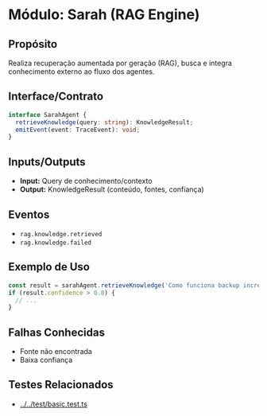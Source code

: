 # Módulo: Sarah (RAG Engine)

## Propósito
Realiza recuperação aumentada por geração (RAG), busca e integra conhecimento externo ao fluxo dos agentes.

## Interface/Contrato
```typescript
interface SarahAgent {
  retrieveKnowledge(query: string): KnowledgeResult;
  emitEvent(event: TraceEvent): void;
}
```

## Inputs/Outputs
- **Input:** Query de conhecimento/contexto
- **Output:** KnowledgeResult (conteúdo, fontes, confiança)

## Eventos
- `rag.knowledge.retrieved`
- `rag.knowledge.failed`

## Exemplo de Uso
```typescript
const result = sarahAgent.retrieveKnowledge('Como funciona backup incremental?');
if (result.confidence > 0.8) {
  // ...
}
```

## Falhas Conhecidas
- Fonte não encontrada
- Baixa confiança 

## Testes Relacionados
- [../../test/basic.test.ts](../../test/basic.test.ts) 